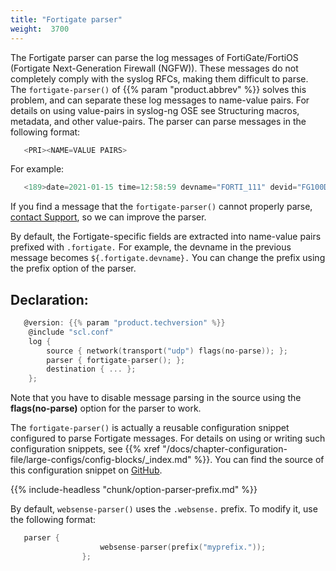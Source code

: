 ```yaml
---
title: "Fortigate parser"
weight:  3700
---
```

<!-- DISCLAIMER: This file is based on the syslog-ng Open Source Edition documentation https://github.com/balabit/syslog-ng-ose-guides/commit/2f4a52ee61d1ea9ad27cb4f3168b95408fddfdf2 and is used under the terms of The syslog-ng Open Source Edition Documentation License. The file has been modified by Axoflow. -->

The Fortigate parser can parse the log messages of FortiGate/FortiOS (Fortigate Next-Generation Firewall (NGFW)). These messages do not completely comply with the syslog RFCs, making them difficult to parse. The `fortigate-parser()` of {{% param "product.abbrev" %}} solves this problem, and can separate these log messages to name-value pairs. For details on using value-pairs in syslog-ng OSE see Structuring macros, metadata, and other value-pairs. The parser can parse messages in the following format:

```c
   <PRI><NAME=VALUE PAIRS>

```

For example:

```c
   <189>date=2021-01-15 time=12:58:59 devname="FORTI_111" devid="FG100D3G12801312" logid="0001000014" type="traffic" subtype="local" level="notice" vd="root" eventtime=1610704739683510055 tz="+0300" srcip=91.234.154.139 srcname="91.234.154.139" srcport=45295 srcintf="wan1" srcintfrole="wan" dstip=213.59.243.9 dstname="213.59.243.9" dstport=46730 dstintf="unknown0" dstintfrole="undefined" sessionid=2364413215 proto=17 action="deny" policyid=0 policytype="local-in-policy" service="udp/46730" dstcountry="Russian Federation" srccountry="Russian Federation" trandisp="noop" app="udp/46730" duration=0 sentbyte=0 rcvdbyte=0 sentpkt=0 appcat="unscanned" crscore=5 craction=262144 crlevel="low"

```

If you find a message that the `fortigate-parser()` cannot properly parse, [contact Support](https://www.syslog-ng.com/support/), so we can improve the parser.

By default, the Fortigate-specific fields are extracted into name-value pairs prefixed with `.fortigate.` For example, the devname in the previous message becomes `${.fortigate.devname}.` You can change the prefix using the prefix option of the parser.


## Declaration:

```c
   @version: {{% param "product.techversion" %}}
    @include "scl.conf"
    log {
        source { network(transport("udp") flags(no-parse)); };
        parser { fortigate-parser(); };
        destination { ... };
    };
```


Note that you have to disable message parsing in the source using the **flags(no-parse)** option for the parser to work.

The `fortigate-parser()` is actually a reusable configuration snippet configured to parse Fortigate messages. For details on using or writing such configuration snippets, see {{% xref "/docs/chapter-configuration-file/large-configs/config-blocks/_index.md" %}}. You can find the source of this configuration snippet on [GitHub](https://github.com/syslog-ng/syslog-ng/blob/master/scl/websense/plugin.conf).


{{% include-headless "chunk/option-parser-prefix.md" %}}

By default, `websense-parser()` uses the `.websense.` prefix. To modify it, use the following format:

```c
   parser {
                    websense-parser(prefix("myprefix."));
                };
```

